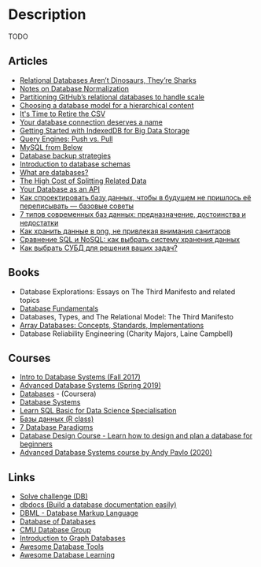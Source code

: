 # Description

TODO


## Articles

- [Relational Databases Aren’t Dinosaurs, They’re Sharks](https://www.simplethread.com/relational-databases-arent-dinosaurs-theyre-sharks/)
- [Notes on Database Normalization](https://www.davebernhard.com/blog/database-normalization-notes)
- [Partitioning GitHub’s relational databases to handle scale](https://github.blog/2021-09-27-partitioning-githubs-relational-databases-scale/)
- [Choosing a database model for a hierarchical content](https://www.aleksandra.codes/comments-db-model)
- [It's Time to Retire the CSV](https://www.bitsondisk.com/writing/2021/retire-the-csv/)
- [Your database connection deserves a name](https://andygrunwald.com/blog/your-database-connection-deserves-a-name/)
- [Getting Started with IndexedDB for Big Data Storage](https://blog.openreplay.com/getting-started-with-indexeddb-for-big-data-storage)
- [ Query Engines: Push vs. Pull](http://justinjaffray.com/query-engines-push-vs.-pull/)
- [MySQL from Below](https://blog.koehntopp.info/2021/02/25/mysql-from-below.html)
- [Database backup strategies](https://blog.kalbhor.xyz/post/database-backup-strategies/)
- [Introduction to database schemas](https://www.prisma.io/dataguide/intro/intro-to-schemas)
- [What are databases?](https://www.prisma.io/dataguide/intro/what-are-databases)
- [The High Cost of Splitting Related Data](http://kevinmahoney.co.uk/articles/the-high-cost-of-splitting-related-data/)
- [Your Database as an API](http://kevinmahoney.co.uk/articles/your-database-as-an-api/)
- [Как спроектировать базу данных, чтобы в будущем не пришлось её переписывать — базовые советы](https://tproger.ru/translations/db-scheme-design-guide/)
- [7 типов современных баз данных: предназначение, достоинства и недостатки](https://tproger.ru/articles/kakuju-bazu-dannyh-vybrat-dlja-proekta-chtoby-potom-ne-zhalet-ob-jetom/?utm_medium=messenger&utm_source=telegram)
- [Как хранить данные в png, не привлекая внимания санитаров](https://habr.com/ru/post/590469/)
- [Сравнение SQL и NoSQL: как выбрать систему хранения данных](https://mcs.mail.ru/blog/sravnenie-sql-i-nosql-kak-vybrat-sistemu-hraneniya-dannyh)
- [Как выбрать СУБД для решения ваших задач?](https://nuancesprog.ru/p/14678/)


## Books

- Database Explorations: Essays on The Third Manifesto and related topics
- [Database Fundamentals](http://public.dhe.ibm.com/software/dw/db2/express-c/wiki/Database_fundamentals.pdf)
- Databases, Types, and The Relational Model: The Third Manifesto
- [Array Databases: Concepts, Standards, Implementations](https://rd-alliance.org/system/files/Array-Databases_final-report.pdf)
- Database Reliability Engineering (Charity Majors, Laine Campbell)


## Courses

- [Intro to Database Systems (Fall 2017)](https://www.youtube.com/playlist?list=PLSE8ODhjZXjYutVzTeAds8xUt1rcmyT7x)
- [Advanced Database Systems (Spring 2019)](https://www.youtube.com/playlist?list=PLSE8ODhjZXja7K1hjZ01UTVDnGQdx5v5U)
- [Databases](https://www.coursera.org/learn/data-bases-intr) - (Coursera)
- [Database Systems](http://ocw.mit.edu/courses/electrical-engineering-and-computer-science/6-830-database-systems-fall-2010/)
- [Learn SQL Basic for Data Science Specialisation](https://www.coursera.org/specializations/learn-sql-basics-data-science#about)
- [Базы данных (R class)](https://youtube.com/playlist?list=PLf30vI0hEi1v435cBmZSHkr1QAJdOk9mb)
- [7 Database Paradigms](https://youtu.be/W2Z7fbCLSTw)
- [Database Design Course - Learn how to design and plan a database for beginners](https://youtu.be/ztHopE5Wnpc)
- [Advanced Database Systems course by Andy Pavlo (2020)](https://15721.courses.cs.cmu.edu/spring2020/schedule.html)


## Links

- [Solve challenge (DB)](https://www.hackerrank.com/domains/databases)
- [dbdocs (Build a database documentation easily)](https://dbdocs.io/)
- [DBML - Database Markup Language](https://www.dbml.org/home/)
- [Database of Databases](https://dbdb.io/)
- [CMU Database Group](https://www.youtube.com/c/CMUDatabaseGroup/featured)
- [Introduction to Graph Databases](https://github.com/threatgrid/asami/wiki/2.-Introduction)
- [Awesome Database Tools](https://github.com/mgramin/awesome-db-tools)
- [Awesome Database Learning](https://github.com/pingcap/awesome-database-learning)
